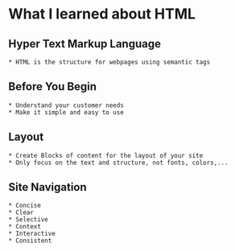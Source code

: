 # What I learned about HTML

## Hyper Text Markup Language
    * HTML is the structure for webpages using semantic tags

## Before You Begin
    * Understand your customer needs
    * Make it simple and easy to use

## Layout
    * Create Blocks of content for the layout of your site
    * Only focus on the text and structure, not fonts, colors,...

## Site Navigation
    * Concise
    * Clear
    * Selective
    * Context
    * Interactive
    * Consistent